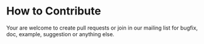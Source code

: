 # How to Contribute

Your are welcome to create pull requests or join in our mailing list for bugfix, doc, example,
suggestion or anything else.
